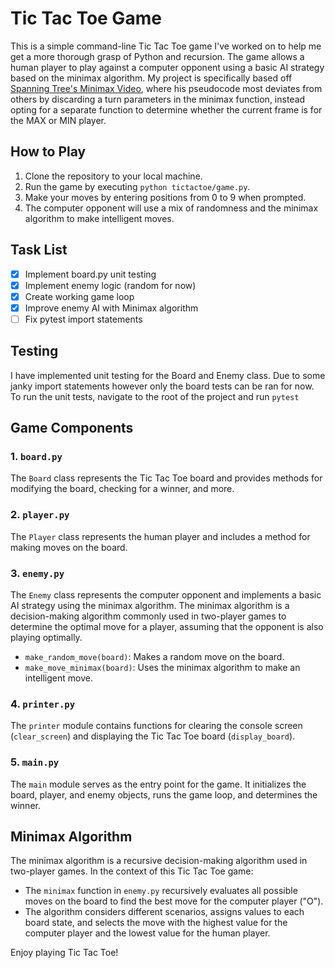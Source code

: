 # Tic Tac Toe Game

This is a simple command-line Tic Tac Toe game I've worked on to help me get a more thorough grasp of Python and recursion. The game allows a human player to play against a computer opponent using a basic AI strategy based on the minimax algorithm. My project is specifically based off [Spanning Tree's Minimax Video](https://www.youtube.com/watch?v=SLgZhpDsrfc&t=509s), where his pseudocode most deviates from others by discarding a turn  parameters in the minimax function, instead opting for a separate function to determine whether the current frame is for the MAX or MIN player. 

## How to Play

1. Clone the repository to your local machine.
2. Run the game by executing `python tictactoe/game.py`.
3. Make your moves by entering positions from 0 to 9 when prompted.
4. The computer opponent will use a mix of randomness and the minimax algorithm to make intelligent moves.

## Task List
- [x] Implement board.py unit testing  
- [x] Implement enemy logic (random for now) 
- [x] Create working game loop  
- [x] Improve enemy AI with Minimax algorithm 
- [ ] Fix pytest import statements 

## Testing 
I have implemented unit testing for the Board and Enemy class. Due to some janky import statements however only the board tests can be ran for now. To run the unit tests, navigate to the root of the project and run `pytest`

## Game Components

### 1. `board.py`

The `Board` class represents the Tic Tac Toe board and provides methods for modifying the board, checking for a winner, and more.

### 2. `player.py`

The `Player` class represents the human player and includes a method for making moves on the board.

### 3. `enemy.py`

The `Enemy` class represents the computer opponent and implements a basic AI strategy using the minimax algorithm. The minimax algorithm is a decision-making algorithm commonly used in two-player games to determine the optimal move for a player, assuming that the opponent is also playing optimally.

- `make_random_move(board)`: Makes a random move on the board.
- `make_move_minimax(board)`: Uses the minimax algorithm to make an intelligent move.

### 4. `printer.py`

The `printer` module contains functions for clearing the console screen (`clear_screen`) and displaying the Tic Tac Toe board (`display_board`).

### 5. `main.py`

The `main` module serves as the entry point for the game. It initializes the board, player, and enemy objects, runs the game loop, and determines the winner.

## Minimax Algorithm

The minimax algorithm is a recursive decision-making algorithm used in two-player games. In the context of this Tic Tac Toe game:

- The `minimax` function in `enemy.py` recursively evaluates all possible moves on the board to find the best move for the computer player ("O").
- The algorithm considers different scenarios, assigns values to each board state, and selects the move with the highest value for the computer player and the lowest value for the human player.

Enjoy playing Tic Tac Toe!
